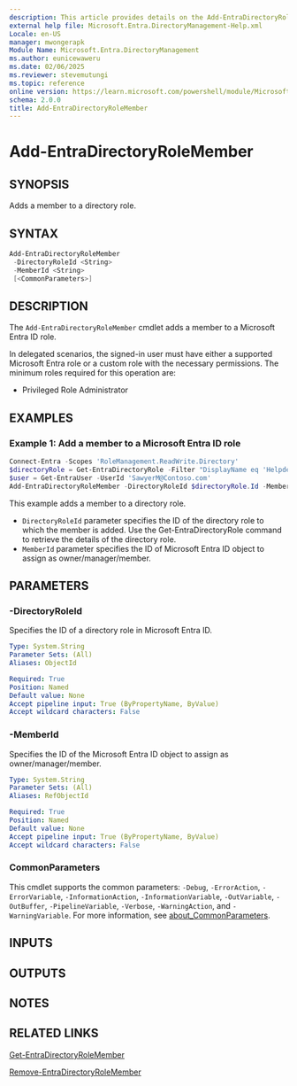 ```yaml
---
description: This article provides details on the Add-EntraDirectoryRoleMember command.
external help file: Microsoft.Entra.DirectoryManagement-Help.xml
Locale: en-US
manager: mwongerapk
Module Name: Microsoft.Entra.DirectoryManagement
ms.author: eunicewaweru
ms.date: 02/06/2025
ms.reviewer: stevemutungi
ms.topic: reference
online version: https://learn.microsoft.com/powershell/module/Microsoft.Entra.DirectoryManagement/Add-EntraDirectoryRoleMember
schema: 2.0.0
title: Add-EntraDirectoryRoleMember
---
```


# Add-EntraDirectoryRoleMember

## SYNOPSIS

Adds a member to a directory role.

## SYNTAX

```powershell
Add-EntraDirectoryRoleMember
 -DirectoryRoleId <String>
 -MemberId <String>
 [<CommonParameters>]
```

## DESCRIPTION

The `Add-EntraDirectoryRoleMember` cmdlet adds a member to a Microsoft Entra ID role.

In delegated scenarios, the signed-in user must have either a supported Microsoft Entra role or a custom role with the necessary permissions. The minimum roles required for this operation are:

- Privileged Role Administrator

## EXAMPLES

### Example 1: Add a member to a Microsoft Entra ID role

```powershell
Connect-Entra -Scopes 'RoleManagement.ReadWrite.Directory'
$directoryRole = Get-EntraDirectoryRole -Filter "DisplayName eq 'Helpdesk Administrator'"
$user = Get-EntraUser -UserId 'SawyerM@Contoso.com'
Add-EntraDirectoryRoleMember -DirectoryRoleId $directoryRole.Id -MemberId $user.Id
```

This example adds a member to a directory role.

- `DirectoryRoleId` parameter specifies the ID of the directory role to which the member is added. Use the Get-EntraDirectoryRole command to retrieve the details of the directory role.
- `MemberId` parameter specifies the ID of Microsoft Entra ID object to assign as owner/manager/member.

## PARAMETERS

### -DirectoryRoleId

Specifies the ID of a directory role in Microsoft Entra ID.

```yaml
Type: System.String
Parameter Sets: (All)
Aliases: ObjectId

Required: True
Position: Named
Default value: None
Accept pipeline input: True (ByPropertyName, ByValue)
Accept wildcard characters: False
```

### -MemberId

Specifies the ID of the Microsoft Entra ID object to assign as owner/manager/member.

```yaml
Type: System.String
Parameter Sets: (All)
Aliases: RefObjectId

Required: True
Position: Named
Default value: None
Accept pipeline input: True (ByPropertyName, ByValue)
Accept wildcard characters: False
```

### CommonParameters

This cmdlet supports the common parameters: `-Debug`, `-ErrorAction`, `-ErrorVariable`, `-InformationAction`, `-InformationVariable`, `-OutVariable`, `-OutBuffer`, `-PipelineVariable`, `-Verbose`, `-WarningAction`, and `-WarningVariable`. For more information, see [about_CommonParameters](https://go.microsoft.com/fwlink/?LinkID=113216).

## INPUTS

## OUTPUTS

## NOTES

## RELATED LINKS

[Get-EntraDirectoryRoleMember](Get-EntraDirectoryRoleMember.md)

[Remove-EntraDirectoryRoleMember](Remove-EntraDirectoryRoleMember.md)
